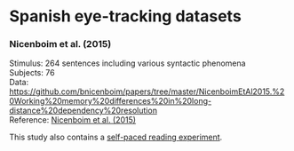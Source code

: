 # Spanish eye-tracking datasets

### Nicenboim et al. (2015)

Stimulus: 264 sentences including various syntactic phenomena  
Subjects: 76  
Data: https://github.com/bnicenboim/papers/tree/master/NicenboimEtAl2015.%20Working%20memory%20differences%20in%20long-distance%20dependency%20resolution  
Reference: [Nicenboim et al. (2015)](https://doi.org/10.3389/fpsyg.2015.00312)

This study also contains a [self-paced reading experiment](https://github.com/norahollenstein/cognitiveNLP-dataCollection/blob/master/self-paced-reading/spanish/README.md#nicenboim-et-al-2016).
